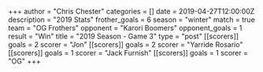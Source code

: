 +++
author = "Chris Chester"
categories = []
date = 2019-04-27T12:00:00Z
description = "2019 Stats"
frother_goals = 6
season = "winter"
match = true
team = "OG Frothers"
opponent = "Karori Boomers"
opponent_goals = 1
result = "Win"
title = "2019 Season - Game 3"
type = "post"
[[scorers]]
goals = 2
scorer = "Jon"
[[scorers]]
goals = 2
scorer = "Yarride Rosario"
[[scorers]]
goals = 1
scorer = "Jack Furnish"
[[scorers]]
goals = 1
scorer = "OG"
+++